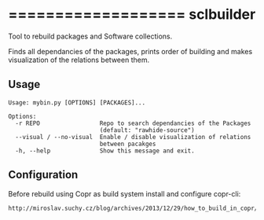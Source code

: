 ===================
sclbuilder
===================
Tool to rebuild packages and Software collections.

Finds all dependancies of the  packages, prints order of building and makes visualization of the relations between them.

## Usage

    Usage: mybin.py [OPTIONS] [PACKAGES]...

    Options:
      -r REPO                 Repo to search dependancies of the Packages
                              (default: "rawhide-source")
      --visual / --no-visual  Enable / disable visualization of relations
                              between pacakges
      -h, --help              Show this message and exit.

## Configuration
Before rebuild using Copr as build system install and configure copr-cli:
    
    http://miroslav.suchy.cz/blog/archives/2013/12/29/how_to_build_in_copr/


